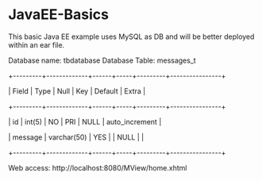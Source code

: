 # JavaEE-Basics

This basic Java EE example uses MySQL as DB and will be better deployed within an ear file.

Database name: tbdatabase
Database Table: messages_t

+---------+-------------+------+-----+---------+----------------+

| Field   | Type        | Null | Key | Default | Extra          |

+---------+-------------+------+-----+---------+----------------+

| id      | int(5)      | NO   | PRI | NULL    | auto_increment |

| message | varchar(50) | YES  |     | NULL    |                |

+---------+-------------+------+-----+---------+----------------+


Web access: http://localhost:8080/MView/home.xhtml
